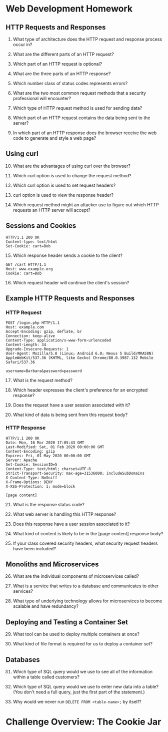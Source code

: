 # Web Development Homework
## HTTP Requests and Responses
1) What type of architecture does the HTTP request and response process occur in?

2) What are the different parts of an HTTP request?

3) Which part of an HTTP request is optional?

4) What are the three parts of an HTTP response?

5) Which number class of status codes represents errors?

6) What are the two most common request methods that a security professional will encounter?

7) Which type of HTTP request method is used for sending data?
 
8) Which part of an HTTP request contains the data being sent to the server?

9) In which part of an HTTP response does the browser receive the web code to generate and style a web page?

## Using curl
10) What are the advantages of using curl over the browser?

11) Which curl option is used to change the request method?

12) Which curl option is used to set request headers?

13) curl option is used to view the response header?

14) Which request method might an attacker use to figure out which HTTP requests an HTTP server will accept?

## Sessions and Cookies
```
HTTP/1.1 200 OK
Content-type: text/html
Set-Cookie: cart=Bob
```
15) Which response header sends a cookie to the client?
```
GET /cart HTTP/1.1
Host: www.example.org
Cookie: cart=Bob
```
16) Which request header will continue the client's session?

## Example HTTP Requests and Responses
### HTTP Request
```
POST /login.php HTTP/1.1
Host: example.com
Accept-Encoding: gzip, deflate, br
Connection: keep-alive
Content-Type: application/x-www-form-urlencoded
Content-Length: 34
Upgrade-Insecure-Requests: 1
User-Agent: Mozilla/5.0 (Linux; Android 6.0; Nexus 5 Build/MRA58N) AppleWebKit/537.36 (KHTML, like Gecko) Chrome/80.0.3987.132 Mobile Safari/537.36

username=Barbara&password=password
```
17) What is the request method?

18) Which header expresses the client's preference for an encrypted response?

19) Does the request have a user session associated with it?

20) What kind of data is being sent from this request body?

### HTTP Response 
```
HTTP/1.1 200 OK
Date: Mon, 16 Mar 2020 17:05:43 GMT
Last-Modified: Sat, 01 Feb 2020 00:00:00 GMT
Content-Encoding: gzip
Expires: Fri, 01 May 2020 00:00:00 GMT
Server: Apache
Set-Cookie: SessionID=5
Content-Type: text/html; charset=UTF-8
Strict-Transport-Security: max-age=31536000; includeSubDomains
X-Content-Type: NoSniff
X-Frame-Options: DENY
X-XSS-Protection: 1; mode=block

[page content]
```

21) What is the response status code?

22) What web server is handling this HTTP response?

23) Does this response have a user session associated to it?

24) What kind of content is likely to be in the [page content] response body?

25) If your class covered security headers, what security request headers have been included?

## Monoliths and Microservices
26) What are the individual components of microservices called?

27) What is a service that writes to a database and communicates to other services?

28) What type of underlying technology allows for microservices to become scalable and have redundancy?

## Deploying and Testing a Container Set
29) What tool can be used to deploy multiple containers at once?

30) What kind of file format is required for us to deploy a container set?

## Databases
31) Which type of SQL query would we use to see all of the information within a table called customers?

32) Which type of SQL query would we use to enter new data into a table? (You don't need a full query, just the first part of the statement.)

33) Why would we never run `DELETE FROM <table-name>;` by itself?

#  Challenge Overview: The Cookie Jar
